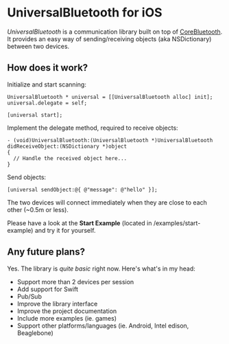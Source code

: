 # UniversalBluetooth for iOS

_UniversalBluetooth_ is a communication library built on top of [CoreBluetooth](https://developer.apple.com/reference/corebluetooth). It provides an easy way of sending/receiving objects (aka NSDictionary) between two devices.

## How does it work?

Initialize and start scanning:

```
UniversalBluetooth * universal = [[UniversalBluetooth alloc] init];
universal.delegate = self;

[universal start];
```

Implement the delegate method, required to receive objects:

```
- (void)UniversalBluetooth:(UniversalBluetooth *)UniversalBluetooth didReceiveObject:(NSDictionary *)object
{
  // Handle the received object here...
}
```

Send objects:

```
[universal sendObject:@{ @"message": @"hello" }];
```

The two devices will connect immediately when they are close to each other (~0.5m or less).

Please have a look at the __Start Example__ (located in /examples/start-example) and try it for yourself.

## Any future plans?

Yes. The library is _quite basic_ right now. Here's what's in my head:

* Support more than 2 devices per session
* Add support for Swift
* Pub/Sub
* Improve the library interface
* Improve the project documentation
* Include more examples (ie. games)
* Support other platforms/languages (ie. Android, Intel edison, Beaglebone)
